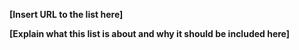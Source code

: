 **[Insert URL to the list here]**

**[Explain what this list is about and why it should be included here]**